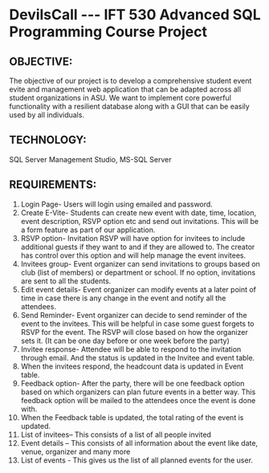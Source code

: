 # DevilsCall --- IFT 530 Advanced SQL Programming Course Project

## OBJECTIVE: 

The objective of our project is to develop a comprehensive student event evite and management web application that can be adapted across all student organizations in ASU. We want to implement core powerful functionality with a resilient database along with a GUI that can be easily used by all individuals.

## TECHNOLOGY:

SQL Server Management Studio, MS-SQL Server

## REQUIREMENTS:

1.	Login Page- Users will login using emailed and password.
2.	Create E-Vite- Students can create new event with date, time, location, event description, RSVP option etc and send out invitations. This will be a form feature as part of our application.
3.	RSVP option- Invitation RSVP will have option for invitees to include additional guests if they want to and if they are allowed to. The creator has control over this option and will help manage the event invitees.
4.	Invitees group- Event organizer can send invitations to groups based on club (list of members) or department or school. If no option, invitations are sent to all the students.
5.	Edit event details- Event organizer can modify events at a later point of time in case there is any change in the event and notify all the attendees.
6.	Send Reminder- Event organizer can decide to send reminder of the event to the invitees. This will be helpful in case some guest forgets to RSVP for the event. The RSVP will close based on how the organizer sets it. (It can be one day before or one week before the party)
7.	Invitee response- Attendee will be able to respond to the invitation through email. And the status is updated in the Invitee and event table. 
8.	When the invitees respond, the headcount data is updated in Event table.
9.	Feedback option- After the party, there will be one feedback option based on which organizers can plan future events in a better way. This feedback option will be mailed to the attendees once the event is done with. 
10.	When the Feedback table is updated, the total rating of the event is updated.
11.	List of invitees– This consists of a list of all people invited 
12.	Event details – This consists of all information about the event like date, venue, organizer and many more
13.	List of events - This gives us the list of all planned events for the user.
